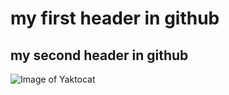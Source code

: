 # my first header in github
## my second header in github

![Image of Yaktocat](https://octodex.github.com/images/yaktocat.png)
